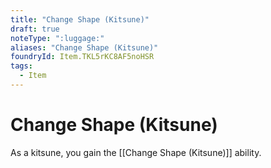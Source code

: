 ```yaml
---
title: "Change Shape (Kitsune)"
draft: true
noteType: ":luggage:"
aliases: "Change Shape (Kitsune)"
foundryId: Item.TKL5rKC8AF5noHSR
tags:
  - Item
---
```


# Change Shape (Kitsune)

As a kitsune, you gain the [[Change Shape (Kitsune)]] ability.
